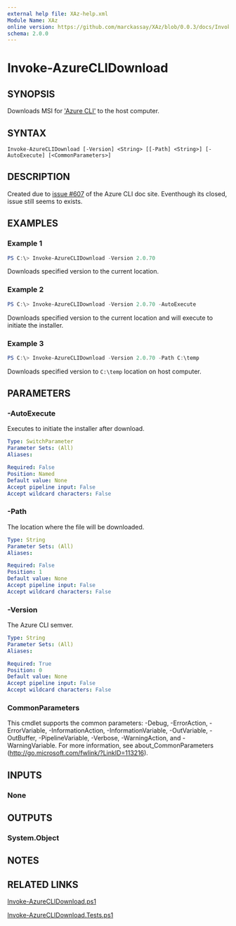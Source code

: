 ```yaml
---
external help file: XAz-help.xml
Module Name: XAz
online version: https://github.com/marckassay/XAz/blob/0.0.3/docs/Invoke-AzureCLIDownload.md
schema: 2.0.0
---
```


# Invoke-AzureCLIDownload

## SYNOPSIS
Downloads MSI for ['Azure CLI'](https://docs.microsoft.com/en-us/cli/azure/?view=azure-cli-latest) to the host computer.

## SYNTAX

```
Invoke-AzureCLIDownload [-Version] <String> [[-Path] <String>] [-AutoExecute] [<CommonParameters>]
```

## DESCRIPTION

Created due to [issue #607](https://github.com/MicrosoftDocs/azure-docs-cli/issues/607) of the Azure CLI doc site. Eventhough its closed, issue still seems to exists.

## EXAMPLES

### Example 1

```powershell
PS C:\> Invoke-AzureCLIDownload -Version 2.0.70
```

Downloads specified version to the current location.

### Example 2

```powershell
PS C:\> Invoke-AzureCLIDownload -Version 2.0.70 -AutoExecute
```

Downloads specified version to the current location and will execute to initiate the installer.

### Example 3

```powershell
PS C:\> Invoke-AzureCLIDownload -Version 2.0.70 -Path C:\temp
```

Downloads specified version to `C:\temp` location on host computer.

## PARAMETERS

### -AutoExecute

Executes to initiate the installer after download.

```yaml
Type: SwitchParameter
Parameter Sets: (All)
Aliases:

Required: False
Position: Named
Default value: None
Accept pipeline input: False
Accept wildcard characters: False
```

### -Path

The location where the file will be downloaded.

```yaml
Type: String
Parameter Sets: (All)
Aliases:

Required: False
Position: 1
Default value: None
Accept pipeline input: False
Accept wildcard characters: False
```

### -Version

The Azure CLI semver.

```yaml
Type: String
Parameter Sets: (All)
Aliases:

Required: True
Position: 0
Default value: None
Accept pipeline input: False
Accept wildcard characters: False
```

### CommonParameters
This cmdlet supports the common parameters: -Debug, -ErrorAction, -ErrorVariable, -InformationAction, -InformationVariable, -OutVariable, -OutBuffer, -PipelineVariable, -Verbose, -WarningAction, and -WarningVariable. For more information, see about_CommonParameters (http://go.microsoft.com/fwlink/?LinkID=113216).

## INPUTS

### None

## OUTPUTS

### System.Object

## NOTES

## RELATED LINKS

[Invoke-AzureCLIDownload.ps1](https://github.com/marckassay/XAz/blob/0.0.3/src/utility/Invoke-AzureCLIDownload.ps1)

[Invoke-AzureCLIDownload.Tests.ps1](https://github.com/marckassay/XAz/blob/0.0.3/test/utility/Invoke-AzureCLIDownload.Tests.ps1)
